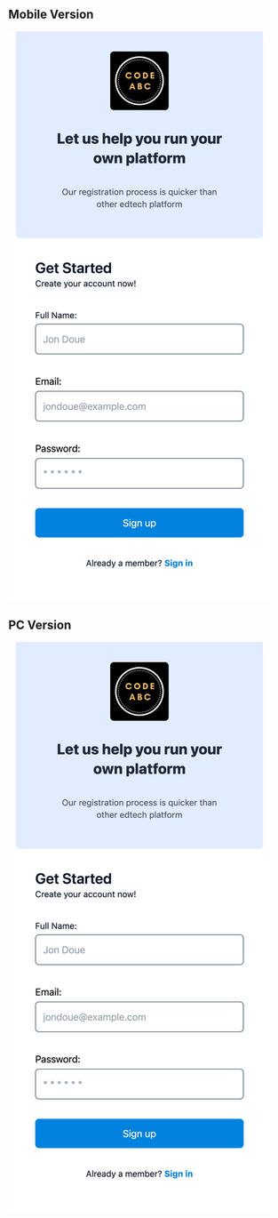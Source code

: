 ## Mobile Version ##
![in_mobile](https://github.com/bzamanbd/Tailwind-Resposive-Login-Form/blob/master/images/iPhone%2014%20Pro%20Max.png?raw=true "")


## PC Version ##
![pc](https://github.com/bzamanbd/Tailwind-Resposive-Login-Form/blob/master/images/iPhone%2014%20Pro%20Max.png?raw=true "")
